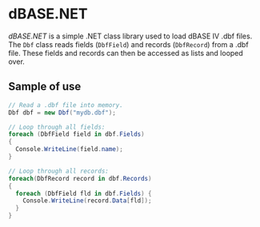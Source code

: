 ﻿# dBASE.NET

_dBASE.NET_ is a simple .NET class library used to load dBASE IV .dbf files. The `Dbf` class reads
fields (`DbfField`) and records (`DbfRecord`) from a .dbf file. These fields and records can then
be accessed as lists and looped over.

## Sample of use

```c#
// Read a .dbf file into memory.
Dbf dbf = new Dbf("mydb.dbf");

// Loop through all fields:
foreach (DbfField field in dbf.Fields)
{
  Console.WriteLine(field.name);
}

// Loop through all records:
foreach(DbfRecord record in dbf.Records) 
{
  foreach (DbfField fld in dbf.Fields) {
    Console.WriteLine(record.Data[fld]);
  }		  
}
```
